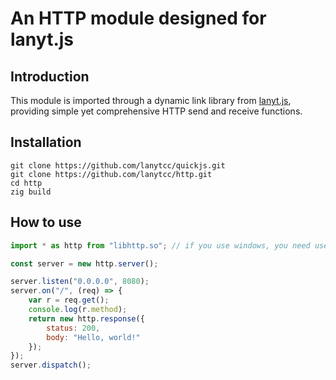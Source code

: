 # An HTTP module designed for lanyt.js

## Introduction

This module is imported through a dynamic link library from [lanyt.js](https://github.com/lanytcc/lanyt.js), providing simple yet comprehensive HTTP send and receive functions.

## Installation

```shell
git clone https://github.com/lanytcc/quickjs.git
git clone https://github.com/lanytcc/http.git
cd http
zig build
```

## How to use

```javascript
import * as http from "libhttp.so"; // if you use windows, you need use ".dll"

const server = new http.server();

server.listen("0.0.0.0", 8080);
server.on("/", (req) => {
    var r = req.get();
    console.log(r.method);
    return new http.response({
        status: 200,
        body: "Hello, world!"
    });
});
server.dispatch();
```
